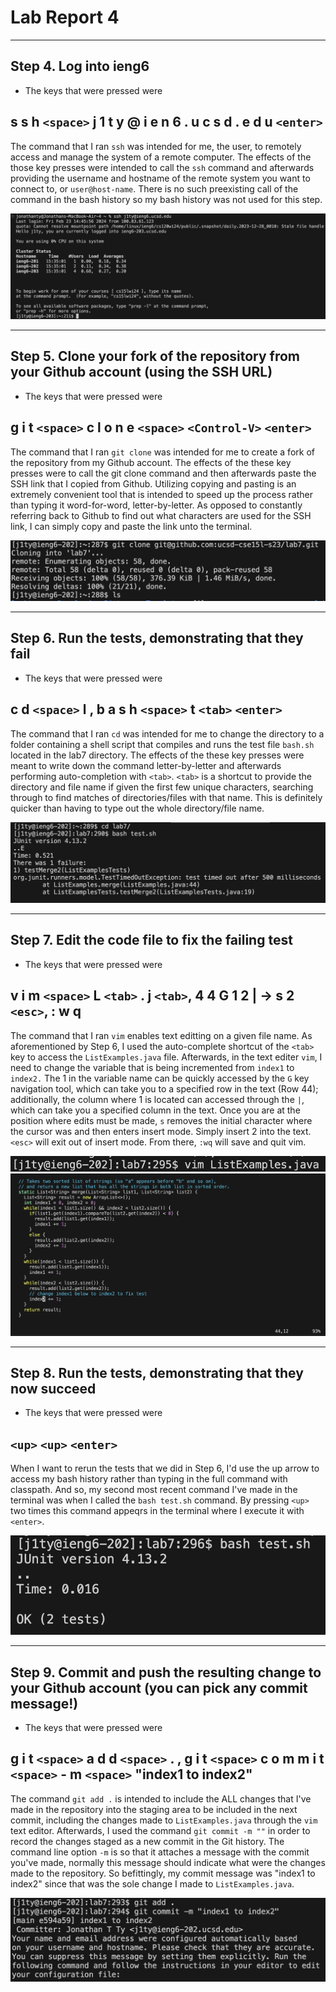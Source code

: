 # Lab Report 4
___

## Step 4. Log into ieng6
* The keys that were pressed were

## s s h `<space>` j 1 t y @ i e n 6 . u c s d . e d u `<enter>`

The command that I ran `ssh` was intended for me, the user, to remotely access and manage the system of a remote computer. The effects of the those key presses were intended to call the `ssh` command and afterwards providing the username and hostname of the remote system you want to connect to, or `user@host-name`. There is no such preexisting call of the command in the bash history so my bash history was not used for this step.

![Image](images/lab4_step4.png)
___

## Step 5. Clone your fork of the repository from your Github account (using the SSH URL)
* The keys that were pressed were

## g i t `<space>` c l o n e `<space>` `<Control-V>` `<enter>`

The command that I ran `git clone` was intended for me to create a fork of the repository from my Github account. The effects of the these key presses were to call the git clone command and then afterwards paste the SSH link that I copied from Github. Utilizing copying and pasting is an extremely convenient tool that is intended to speed up the process rather than typing it word-for-word, letter-by-letter. As opposed to constantly referring back to Github to find out what characters are used for the SSH link, I can simply copy and paste the link unto the terminal. 

![Image](images/lab4_step5.png)
___


## Step 6. Run the tests, demonstrating that they fail
* The keys that were pressed were

## c d `<space>` l <tab>, b a s h `<space>` t `<tab>` `<enter>`

The command that I ran `cd` was intended for me to change the directory to a folder containing a shell script that compiles and runs the test file `bash.sh` located in the lab7 directory. The effects of the these key presses were meant to write down the command letter-by-letter and afterwards performing auto-completion with `<tab>`. `<tab>` is a shortcut to provide the directory and file name if given the first few unique characters, searching through to find matches of directories/files with that name. This is definitely quicker than having to type out the whole directory/file name.

![Image](images/lab4_step6.png)
___


## Step 7. Edit the code file to fix the failing test
* The keys that were pressed were

## v i m `<space>` L `<tab>` . j `<tab>`, 4 4 G  1 2 | -> s 2 `<esc>`, : w q

The command that I ran `vim` enables text editting on a given file name. As aforementioned by Step 6, I used the auto-complete shortcut of the `<tab>` key to access the `ListExamples.java` file. Afterwards, in the text editer `vim`, I need to change the variable that is being incremented from `index1` to `index2.` The 1 in the variable name can be quickly accessed by the `G` key navigation tool, which can take you to a specified row in the text (Row 44); additionally, the column where 1 is located can accessed through the `|`, which can take you a specified column in the text. Once you are at the position where edits must be made, `s` removes the initial character where the cursor was and then enters insert mode. Simply insert 2 into the text. `<esc>` will exit out of insert mode. From there, `:wq` will save and quit vim.

![Image](images/lab4-step7b.png)
![Image](images/lab4_step7.png)
___


## Step 8. Run the tests, demonstrating that they now succeed
* The keys that were pressed were

## `<up>` `<up>` `<enter>`

When I want to rerun the tests that we did in Step 6, I'd use the up arrow to access my bash history rather than typing in the full command with classpath. And so, my second most recent command I've made in the terminal was when I called the `bash test.sh` command. By pressing `<up>` two times this command appeqrs in the terminal where I execute it with `<enter>`. 

![Image](images/lab4_step8.png)
___


## Step 9. Commit and push the resulting change to your Github account (you can pick any commit message!)
* The keys that were pressed were

## g i t `<space>` a d d `<space>` . , g i t `<space>` c o m m i t `<space>` - m `<space>` "index1 to index2"

The command `git add .` is intended to include the ALL changes that I've made in the repository into the staging area to be included in the next commit, including the changes made to `ListExamples.java` through the `vim` text editor. Afterwards, I used the command `git commit -m ""` in order to record the changes staged as a new commit in the Git history. The command line option `-m` is so that it attaches a message with the commit you've made, normally this message should indicate what were the changes made to the repository. So befittingly, my commit message was "index1 to index2" since that was the sole change I made to `ListExamples.java`.

![Image](images/lab4_step9.png)
